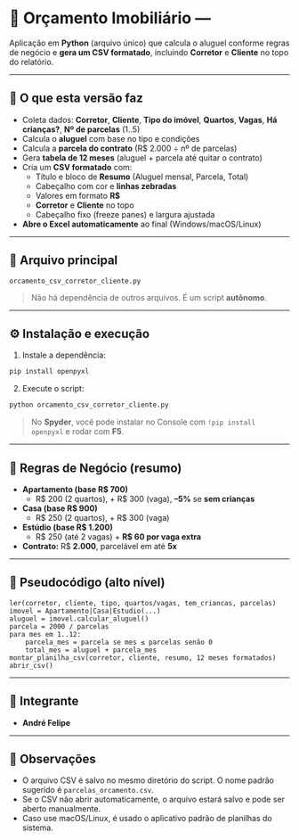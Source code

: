 # 🧾 Orçamento Imobiliário —

Aplicação em **Python** (arquivo único) que calcula o aluguel conforme regras de negócio e **gera um CSV formatado**, incluindo **Corretor** e **Cliente** no topo do relatório.

---

## 🚀 O que esta versão faz
- Coleta dados: **Corretor**, **Cliente**, **Tipo do imóvel**, **Quartos**, **Vagas**, **Há crianças?**, **Nº de parcelas** (1..5)
- Calcula o **aluguel** com base no tipo e condições
- Calcula a **parcela do contrato** (R$ 2.000 ÷ nº de parcelas)
- Gera **tabela de 12 meses** (aluguel + parcela até quitar o contrato)
- Cria um **CSV formatado** com:
  - Título e bloco de **Resumo** (Aluguel mensal, Parcela, Total)
  - Cabeçalho com cor e **linhas zebradas**
  - Valores em formato **R$**
  - **Corretor** e **Cliente** no topo
  - Cabeçalho fixo (freeze panes) e largura ajustada
- **Abre o Excel automaticamente** ao final (Windows/macOS/Linux)

---

## 📁 Arquivo principal
`orcamento_csv_corretor_cliente.py`

> Não há dependência de outros arquivos. É um script **autônomo**.

---

## ⚙️ Instalação e execução

1) Instale a dependência:
```bash
pip install openpyxl
```

2) Execute o script:
```bash
python orcamento_csv_corretor_cliente.py
```

> No **Spyder**, você pode instalar no Console com `!pip install openpyxl` e rodar com **F5**.

---

## 🧠 Regras de Negócio (resumo)

- **Apartamento (base R$ 700)**  
  + R$ 200 (2 quartos), + R$ 300 (vaga), **–5%** se **sem crianças**  
- **Casa (base R$ 900)**  
  + R$ 250 (2 quartos), + R$ 300 (vaga)  
- **Estúdio (base R$ 1.200)**  
  + R$ 250 (até 2 vagas) + **R$ 60 por vaga extra**  
- **Contrato:** R$ **2.000**, parcelável em até **5x**

---

## 🧮 Pseudocódigo (alto nível)

```text
ler(corretor, cliente, tipo, quartos/vagas, tem_criancas, parcelas)
imovel = Apartamento|Casa|Estudio(...)
aluguel = imovel.calcular_aluguel()
parcela = 2000 / parcelas
para mes em 1..12:
    parcela_mes = parcela se mes ≤ parcelas senão 0
    total_mes = aluguel + parcela_mes
montar_planilha_csv(corretor, cliente, resumo, 12 meses formatados)
abrir_csv()
```

---

## 👥 Integrante
- **André Felipe**
---

## 📝 Observações
- O arquivo CSV é salvo no mesmo diretório do script. O nome padrão sugerido é `parcelas_orcamento.csv`.
- Se o CSV não abrir automaticamente, o arquivo estará salvo e pode ser aberto manualmente.
- Caso use macOS/Linux, é usado o aplicativo padrão de planilhas do sistema.
